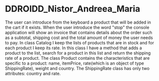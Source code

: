 # DDROIDD_Nistor_Andreea_Maria
The user can introduce from the keyboard a product that will be added in the cart if it exists. When the user introduce the word "stop" the console application will show an invoice that contains details about the order such as a subtotal, shipping cost and the total amount of money the user needs to pay. In class Catalog I keep the lists of products that are in stock and for each product I keep its rate. In this class I have a method that adds a product to the list, search for a product in this list and return the shipping rate of a product. The class Product contains the characteristics that are specific to a product: name, itemPrice, rate(which is an object of type ShippingRate), weight and country. The ShippingRate class has only two attributes: country and rate.
